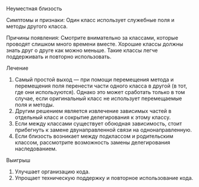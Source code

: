 Неуместная близость

Симптомы и признаки: Один класс использует служебные поля и методы другого класса.

Причины появления: Смотрите внимательно за классами, которые проводят слишком много времени вместе. Хорошие классы должны знать друг о друге как можно меньше. Такие классы легче поддерживать и повторно использовать.

Лечение

1. Самый простой выход — при помощи перемещения метода и перемещения поля перенести части одного класса в другой (в тот, где они используются). Однако это может сработать только в том случае, если оригинальный класс не использует перемещаемые поля и методы.
2. Другим решением является извлечение зависимых частей в отдельный класс и сокрытие делегирования к этому классу.
3. Если между классами существует обоюдная зависимость, стоит прибегнуть к замене двунаправленной связи на однонаправленную.
4. Если близость возникает между подклассом и родительским классом, рассмотрите возможность замены делегирования наследованием.

Выигрыш

1. Улучшает организацию кода.
2. Упрощает техническую поддержку и повторное использование кода.
